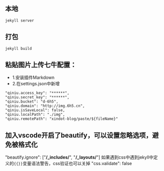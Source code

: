 
## 本地
```
jekyll server
```

## 打包
```
jekyll build
```

## 粘贴图片上传七牛配置：
- 1.安装插件Markdown
- 2.在settings.json中新增
```
"qiniu.access_key": "******",
"qiniu.secret_key": "******",
"qiniu.bucket": "d-6h5",
"qiniu.domain": "http://img.6h5.cn",
"qiniu.isSaveLocal": false,
"qiniu.localPath": "./img",
"qiniu.remotePath": "xindot-blog/paste/${fileName}"
```

## 加入vscode开启了beautify，可以设置忽略选项，避免被格式化
"beautify.ignore": ["**/_includes/**", "**/_layouts/**"]
如果遇到css中遇到jekyll中定义的```{{}}```变量语法警告，css验证也可以关掉
"css.validate": false